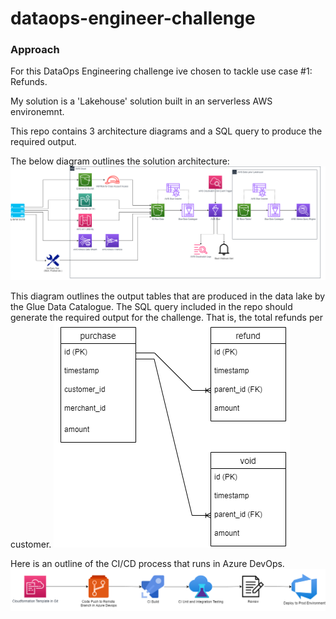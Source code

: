 # dataops-engineer-challenge

### Approach
For this DataOps Engineering challenge ive chosen to tackle use case #1: Refunds.

My solution is a 'Lakehouse' solution built in an serverless AWS environemnt.

This repo contains 3 architecture diagrams and a SQL query to produce the required output.

The below diagram outlines the solution architecture:
![diagram1](https://github.com/bensharkey3/dataops-engineer-challenge/blob/bensharkey3-dev/diagram1.png?raw=true)




This diagram outlines the output tables that are produced in the data lake by the Glue Data Catalogue. The SQL query included in the repo should generate the required output for the challenge. That is, the total refunds per customer.
![diagram2](https://github.com/bensharkey3/dataops-engineer-challenge/blob/bensharkey3-dev/diagram2.png?raw=true)




Here is an outline of the CI/CD process that runs in Azure DevOps. 
![diagram3](https://github.com/bensharkey3/dataops-engineer-challenge/blob/bensharkey3-dev/diagram3.png?raw=true)

